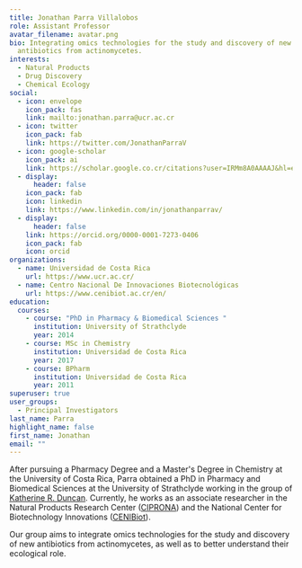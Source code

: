 ```yaml
---
title: Jonathan Parra Villalobos
role: Assistant Professor
avatar_filename: avatar.png
bio: Integrating omics technologies for the study and discovery of new
  antibiotics from actinomycetes.
interests:
  - Natural Products
  - Drug Discovery
  - Chemical Ecology
social:
  - icon: envelope
    icon_pack: fas
    link: mailto:jonathan.parra@ucr.ac.cr
  - icon: twitter
    icon_pack: fab
    link: https://twitter.com/JonathanParraV
  - icon: google-scholar
    icon_pack: ai
    link: https://scholar.google.co.cr/citations?user=IRMm8A0AAAAJ&hl=en
  - display:
      header: false
    icon_pack: fab
    icon: linkedin
    link: https://www.linkedin.com/in/jonathanparrav/
  - display:
      header: false
    link: https://orcid.org/0000-0001-7273-0406
    icon_pack: fab
    icon: orcid
organizations:
  - name: Universidad de Costa Rica
    url: https://www.ucr.ac.cr/
  - name: Centro Nacional De Innovaciones Biotecnológicas
    url: https://www.cenibiot.ac.cr/en/
education:
  courses:
    - course: "PhD in Pharmacy & Biomedical Sciences "
      institution: University of Strathclyde
      year: 2014
    - course: MSc in Chemistry
      institution: Universidad de Costa Rica
      year: 2017
    - course: BPharm
      institution: Universidad de Costa Rica
      year: 2011
superuser: true
user_groups:
  - Principal Investigators
last_name: Parra
highlight_name: false
first_name: Jonathan
email: ""
---
```

After pursuing a Pharmacy Degree and a Master's Degree in Chemistry at the University of Costa Rica, Parra obtained a PhD in Pharmacy and Biomedical Sciences at the University of Strathclyde working in the group of [Katherine R. Duncan](https://t.co/Lji59VJjqQ). Currently, he works as an associate researcher in the Natural Products Research Center ([CIPRONA](https://ciprona.ucr.ac.cr/)) and the National Center for Biotechnology Innovations ([CENIBiot](https://www.cenibiot.ac.cr/en/)).

Our group aims to integrate omics technologies for the study and discovery of new antibiotics from actinomycetes, as well as to better understand their ecological role.
